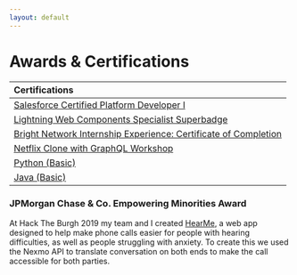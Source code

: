 ```yaml
---
layout: default
---
```


# Awards & Certifications

| Certifications                                                   |
|:------------------------------------------------------------|
| [Salesforce Certified Platform Developer I](https://www.salesforce.com/trailblazer/moaylesbury)       |
| [Lightning Web Components Specialist Superbadge](https://www.salesforce.com/trailblazer/moaylesbury)       |
| [Bright Network Internship Experience: Certificate of Completion](https://www.brightnetwork.co.uk/certificates/internship-experience-uk-techn_ycf31rmiz7kw0p/)       |
| [Netflix Clone with GraphQL Workshop](https://badgr.com/public/assertions/iqAuwki3Q8ie79yUvZgwHw)          | 
| [Python (Basic)](https://www.hackerrank.com/certificates/e30643b02cf6)          | 
| [Java (Basic)](https://www.hackerrank.com/certificates/0bfe8e030f96)  |

### JPMorgan Chase & Co. Empowering Minorities Award 
At Hack The Burgh 2019 my team and I created [HearMe](https://devpost.com/software/hear-me), a web app designed to help make phone calls easier for people with hearing difficulties, as well as people struggling with anxiety. To create this we used the Nexmo API to translate conversation on both ends to make the call accessible for both parties.
